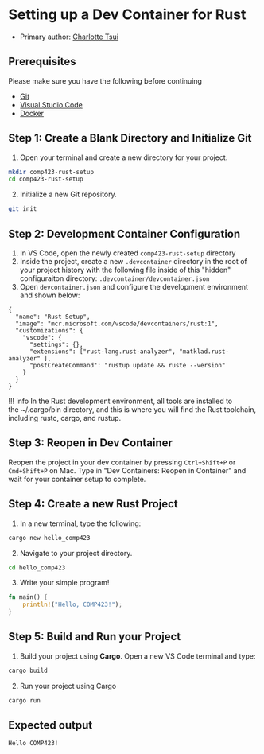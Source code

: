 # Setting up a Dev Container for Rust

* Primary author: [Charlotte Tsui](https://github.com/charlottetsui/comp423-course-notes)

<!-- Tutorial Content Requirements
Your tutorials should include:

Prerequisites
Step-by-step instructions for creating a new Dev Container project for your language
Should start from a blank directory and include git initialization
Dev Container configuration file explanations
Steps to create a new project, write a basic "Hello COMP423" program, compile, and run
The program's requirement is that it simply prints "Hello COMP423" out to standard output
Make use of Material for MkDocs features to enhance your documentation:

Code blocks with syntax highlighting for configuration files and commands
Admonitions for important notes and warnings
You can cite and reuse instructions from the 423 MkDocs tutorial if useful. -->

## Prerequisites
Please make sure you have the following before continuing

- [Git](https://git-scm.com/)
- [Visual Studio Code](https://code.visualstudio.com/)
- [Docker](https://www.docker.com/)

## Step 1: Create a Blank Directory and Initialize Git
1. Open your terminal and create a new directory for your project.

```bash
mkdir comp423-rust-setup 
cd comp423-rust-setup
```
2. Initialize a new Git repository.

```bash
git init
```

## Step 2: Development Container Configuration
1. In VS Code, open the newly created `comp423-rust-setup` directory
2. Inside the project, create a new `.devcontainer` directory in the root of your project history with the following file inside of this "hidden" configuraiton directory:
`.devcontainer/devcontainer.json`
3. Open `devcontainer.json` and configure the development environment and shown below:
```
{
  "name": "Rust Setup",
  "image": "mcr.microsoft.com/vscode/devcontainers/rust:1",
  "customizations": {
    "vscode": {
      "settings": {},
      "extensions": ["rust-lang.rust-analyzer", "matklad.rust-analyzer" ],
      "postCreateCommand": "rustup update && ruste --version"
    }
  } 
}
```
!!! info
      In the Rust development environment, all tools are installed to the ~/.cargo/bin directory, and this is where you will find the Rust toolchain, including rustc, cargo, and rustup.

## Step 3: Reopen in Dev Container
Reopen the project in your dev container by pressing `Ctrl+Shift+P` or `Cmd+Shift+P` on Mac. Type in "Dev Containers: Reopen in Container" and wait for your container setup to complete.

## Step 4: Create a new Rust Project
1. In a new terminal, type the following:
```bash
cargo new hello_comp423
```
2. Navigate to your project directory.
```bash
cd hello_comp423
```
3. Write your simple program!
```rust
fn main() {
    println!("Hello, COMP423!");
}
```

## Step 5: Build and Run your Project
1. Build your project using **Cargo**. Open a new VS Code terminal and type:
```bash
cargo build
```
2. Run your project using Cargo
```bash
cargo run
```
## Expected output
```bash
Hello COMP423!
```
